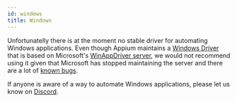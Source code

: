 ```yaml
---
id: windows
title: Windows
---
```


Unfortunatelly there is at the moment no stable driver for automating Windows applications. Even though Appium maintains a [Windows Driver](https://github.com/appium/appium-windows-driver) that is based on Microsoft's [WinAppDriver server](https://github.com/microsoft/WinAppDriver), we would not recommend using it given that Microsoft has stopped maintaining the server and there are a lot of [known bugs](https://github.com/search?q=repo%3Amicrosoft%2FWinAppDriver+webdriverio&type=issues).

If anyone is aware of a way to automate Windows applications, please let us know on [Discord](https://discord.webdriver.io).
